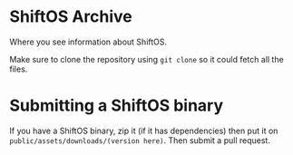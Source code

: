 # ShiftOS Archive
Where you see information about ShiftOS.

Make sure to clone the repository using `git clone` so it could fetch all the files.

# Submitting a ShiftOS binary
If you have a ShiftOS binary, zip it (if it has dependencies) then put it on `public/assets/downloads/(version here)`. Then submit a pull request.
